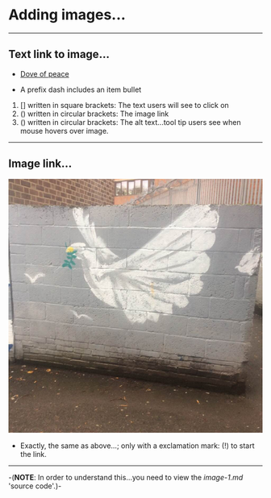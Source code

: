 # Adding images...

-----

## Text link to image...

- [Dove of peace](dove-of-peace.jpg "Click link to see image...dove of peace")

- A prefix dash includes an item bullet  
1. [] written in square brackets: The text users will see to click on  
2. () written in circular brackets: The image link  
3. () written in circular brackets: The alt text...tool tip users see when mouse hovers over image.  

-----

## Image link...

![Dove of peace](dove-of-peace.jpg "Street Graffiti: Streatham, London, UK: image: dove of peace")

- Exactly, the same as above...; only with a exclamation mark: (!) to start the link.

-----

-(**NOTE**: In order to understand this...you need to view the *image-1.md* 'source code'.)-  
